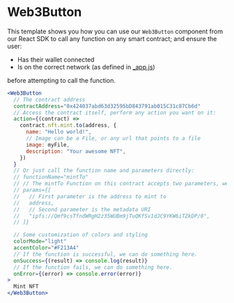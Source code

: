 # Web3Button

This template shows you how you can use our `Web3Button` component from our React SDK to call any function on any smart contract; and ensure the user:

- Has their wallet connected
- Is on the correct network (as defined in [\_app.js](./pages/_app.js))

before attempting to call the function.

```jsx
<Web3Button
  // The contract address
  contractAddress="0x424037abd63d32595bD843791ab015C31c87Cb6d"
  // Access the contract itself, perform any action you want on it:
  action={(contract) =>
    contract.nft.mint.to(address, {
      name: "Hello world!",
      // Image can be a File, or any url that points to a file
      image: myFile,
      description: "Your awesome NFT",
    })
  }
  // Or just call the function name and parameters directly:
  // functionName="mintTo"
  // // The mintTo Function on this contract accepts two parameters, we can pass them in an array here.
  // params={[
  //   // First parameter is the address to mint to
  //   address,
  //   // Second parameter is the metadata URI
  //   "ipfs://Qmf9csTfndWRgH2z35WUBm9jTuQKfSv1dJC9YKW6iTZkDP/0",
  // ]}

  // Some customization of colors and styling
  colorMode="light"
  accentColor="#F213A4"
  // If the function is successful, we can do something here.
  onSuccess={(result) => console.log(result)}
  // If the function fails, we can do something here.
  onError={(error) => console.error(error)}
>
  Mint NFT
</Web3Button>
```
